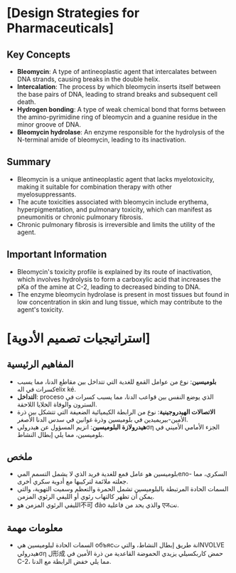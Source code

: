 # [Design Strategies for Pharmaceuticals]
## Key Concepts
* **Bleomycin**: A type of antineoplastic agent that intercalates between DNA strands, causing breaks in the double helix.
* **Intercalation**: The process by which bleomycin inserts itself between the base pairs of DNA, leading to strand breaks and subsequent cell death.
* **Hydrogen bonding**: A type of weak chemical bond that forms between the amino-pyrimidine ring of bleomycin and a guanine residue in the minor groove of DNA.
* **Bleomycin hydrolase**: An enzyme responsible for the hydrolysis of the N-terminal amide of bleomycin, leading to its inactivation.

## Summary
* Bleomycin is a unique antineoplastic agent that lacks myelotoxicity, making it suitable for combination therapy with other myelosuppressants.
* The acute toxicities associated with bleomycin include erythema, hyperpigmentation, and pulmonary toxicity, which can manifest as pneumonitis or chronic pulmonary fibrosis.
* Chronic pulmonary fibrosis is irreversible and limits the utility of the agent.

## Important Information
* Bleomycin's toxicity profile is explained by its route of inactivation, which involves hydrolysis to form a carboxylic acid that increases the pKa of the amine at C-2, leading to decreased binding to DNA.
* The enzyme bleomycin hydrolase is present in most tissues but found in low concentration in skin and lung tissue, which may contribute to the agent's toxicity.

# [استراتيجيات تصميم الأدوية]
## المفاهيم الرئيسية
* **بلوميسين**: نوع من عوامل القمع للغدية التي تتداخل بين مقاطع الدنا، مما يسبب كسرات في الهelix ké.
* **التداخل**: proceso الذي یوضع النفس بين قواعب الدنا، مما يسبب كسرات في السترون والوفاة الخلايا اللاحقة.
* **الاتصالات الهيدروجينية**: نوع من الرابطة الكيميائية الضعيفة التي تتشكل بين ذرة الأمين-بيريميدين في بلوميسين وذرة غوانين في سدس الدنا الأصغر.
* **هیدرولازة البلوميسين**: انزيم المسؤول عن هیدروليση الجزء الأمامي الأميني في بلوميسين، مما يلي إبطال النشاط.

## ملخص
* بلوميسين هو عامل قمع للغدية فريد الذي لا يشمل التسمم الميело- السكري، مما جعلته ملائمة لتركيبها مع أدوية سكري أخرى.
* السمات الحادة المرتبطة بالبلوميسين تشمل الحمرة والتعظم وسميت التهوية، والتي يمكن أن تظهر كالتهاب رئوي أو الليفي الرئوي المزمن.
* الليفي الرئوي المزمن هو不可 đảo والذي يحد من فاعلية एजنت.

## معلومات مهمة
* السمات الحادة لبلوميسين هي объясنة طريق إبطال النشاط، والتي تINVOLVE هیدروليση ل形成 حمض كاربكسيلي يزيدي الحموضة القاعدية من ذرة الأمين في C-2، مما يلي خفض الرابطة مع الدنا.